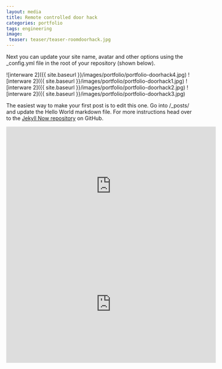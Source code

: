 ```yaml
---
layout: media
title: Remote controlled door hack
categories: portfolio
tags: engineering
image:
 teaser: teaser/teaser-roomdoorhack.jpg
---
```


Next you can update your site name, avatar and other options using the _config.yml file in the root of your repository (shown below).

![interware 2]({{ site.baseurl }}/images/portfolio/portfolio-doorhack4.jpg)
![interware 2]({{ site.baseurl }}/images/portfolio/portfolio-doorhack1.jpg)
![interware 2]({{ site.baseurl }}/images/portfolio/portfolio-doorhack2.jpg)
![interware 2]({{ site.baseurl }}/images/portfolio/portfolio-doorhack3.jpg)

The easiest way to make your first post is to edit this one. Go into /_posts/ and update the Hello World markdown file. For more instructions head over to the [Jekyll Now repository](https://github.com/barryclark/jekyll-now) on GitHub.

<iframe width="560" height="315" src="https://www.youtube.com/embed/rSteVed6txM" title="YouTube video player" frameborder="0" allow="accelerometer; autoplay; clipboard-write; encrypted-media; gyroscope; picture-in-picture" allowfullscreen></iframe>

<iframe width="560" height="315" src="https://www.youtube.com/embed/UKfgJsoCfaY" title="YouTube video player" frameborder="0" allow="accelerometer; autoplay; clipboard-write; encrypted-media; gyroscope; picture-in-picture" allowfullscreen></iframe>